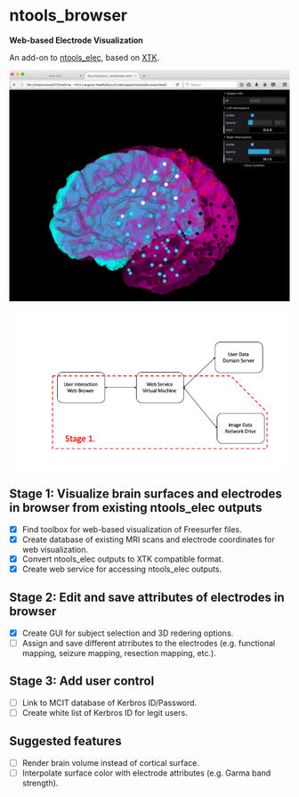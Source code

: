 # ntools_browser

**Web-based Electrode Visualization**

An add-on to [ntools_elec](https://github.com/HughWXY/ntools_elec), based on [XTK](https://github.com/xtk/X).

![Demo](Docs/demo1.png)

![General Design](Docs/design.png)


## Stage 1: Visualize brain surfaces and electrodes in browser from existing ntools_elec outputs
- [x] Find toolbox for web-based visualization of Freesurfer files.
- [x] Create database of existing MRI scans and electrode coordinates for web visualization.
- [x] Convert ntools_elec outputs to XTK compatible format.
- [x] Create web service for accessing ntools_elec outputs.
## Stage 2: Edit and save attributes of electrodes in browser
- [x] Create GUI for subject selection and 3D redering options.
- [ ] Assign and save different atrributes to the electrodes (e.g. functional mapping, seizure mapping, resection mapping, etc.).
## Stage 3: Add user control
- [ ] Link to MCIT database of Kerbros ID/Password.
- [ ] Create white list of Kerbros ID for legit users.
## Suggested features
- [ ] Render brain volume instead of cortical surface.
- [ ] Interpolate surface color with electrode attributes (e.g. Garma band strength).
